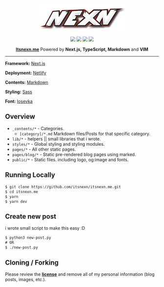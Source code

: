 <!-- Made by Nexn with VIM :) -->
<p align="center">
  <img height=90 src="/public/static/images/logo.png">
</p>

<div align="center">
    <div>
        <img src="https://img.shields.io/github/stars/itsnexn/itsnexn.me?style=flat-square"/>
        <img src="https://img.shields.io/github/languages/count/itsnexn/itsnexn.me?style=flat-square"/>
        <img src="https://img.shields.io/github/license/itsnexn/itsnexn.me?style=flat-square" />
        <img src="https://img.shields.io/netlify/52bb8c6d-3f75-4a08-b0a5-5fba5b82261e?style=flat-square" />
    </div>
<p><strong><a href="https://itsnexn.me">Itsnexn.me</a></strong> Powered by <strong>Next.js, TypeScript, Markdown</strong> and <strong>VIM</strong></p>
</div>

---

**Framework:** [Next.js](https://nextjs.org/)

**Deployment:** [Netlify](https://www.netlify.com/)

**Contents:** [Markdown](https://www.markdownguide.org/)

**Styling:** [Sass](https://sass-lang.com/)

**Font:** [Iosevka](https://github.com/be5invis/Iosevka)

## Overview

- `_contents/*` - Categories.
  - `[category]/*.md` Markdown files/Posts for that specific category.
- `lib/*` - helpers || small libraries that i wrote.
- `styles/*` - Global styling and styling modules.
- `pages/*` - All other static pages.
- `pages/blog/*` - Static pre-rendered blog pages using marked.
- `public/*` - Static files. including logo, og:image and fonts.

## Running Locally

```
$ git clone https://github.com/itsnexn/itsnexn.me.git
$ cd itsnexn.me
$ yarn
$ yarn dev
```

## Create new post
i wrote small script to make this easy :D

```
$ python3 new-post.py
# OR
$ ./new-post.py
```

## Cloning / Forking
Please review the **[license](./LICENSE.txt)** and remove all of my personal information (blog posts, images, etc.).
